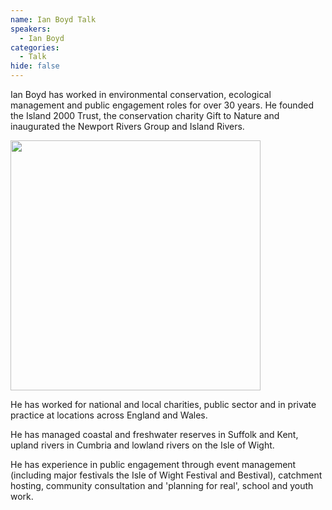 ```yaml
---
name: Ian Boyd Talk
speakers:
  - Ian Boyd
categories:
  - Talk
hide: false
---
```


Ian Boyd has worked in environmental conservation, ecological management and public engagement roles for over 30 years. He founded the Island 2000 Trust, the conservation charity Gift to Nature and inaugurated the Newport Rivers Group and Island Rivers.

<img src="../../assets/images/ian-boyd.jpeg" width=400 />

He has worked for national and local charities, public sector and in private practice at locations across England and Wales.

He has managed coastal and freshwater reserves in Suffolk and Kent, upland rivers in Cumbria and lowland rivers on the Isle of Wight.

He has experience in public engagement through event management (including major festivals the Isle of Wight Festival and Bestival), catchment hosting, community consultation and 'planning for real', school and youth work.

